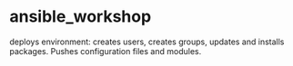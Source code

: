 # ansible_workshop
deploys environment: creates users, creates groups, updates and installs packages. Pushes configuration files and modules. 
